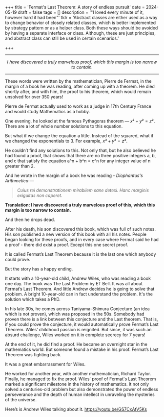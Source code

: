 +++
title = 'Fermat's Last Theorem: A story of endless pursuit'
date = 2024-05-19
draft = false
tags = []
description = '"I loved every minute of it, however hard it had been"'
tldr = 'Abstract classes are either used as a way to change behavior of closely related classes, which is better implemented by strategy pattern or as a helper class. Both these ways should be avoided by having a separate interface or class. Although, these are just principles, and abstract class can still be used in certain scenarios.'

+++

---

 <p style="text-align: center; font-style:italic;"> 
   I have discovered a truly marvelous proof, which this margin is too narrow to contain.
 </p>

---

These words were written by the mathematician, Pierre de Fermat, in the margin of a book he was reading, after coming up with a theorem. He died shortly after, and with him, the proof to his theorem, which would remain unsolved for over 350 years!

Pierre de Fermat actually used to work as a judge in 17th Century France and would study Mathematics as a hobby.

One evening, he looked at the famous Pythagoras theorem — $x² + y² = z²$. There are a lot of whole number solutions to this equation.

But what if we change the equation a little. Instead of the squared, what if we changed the exponentials to 3. For example, $x³ + y³ = z³$.

He couldn’t find any solutions to this. Not only that, but he also believed he had found a proof, that shows that there are no three positive integers a, b, and c that satisfy the equation a^n + b^n = c^n for any integer value of n greater than 2.

And he wrote in the margin of a book he was reading - *Diophantus's Arithmetica* —

> *Cuius rei demonstrationem mirabilem sane detexi. Hanc marginis exiguitas non caperet.*

**Translation: I have discovered a truly marvelous proof of this, which this margin is too narrow to contain.**

And then he drops dead.

After his death, his son discovered this book, which was full of such notes. His son published a new version of this book with all his notes. People began looking for these proofs, and in every case where Fermat said he had a proof - there did exist a proof. Except this one secret proof.

It is called Fermat’s Last Theorem because it is the last one which anybody could prove.

But the story has a happy ending.

It starts with a 10-year-old child, Andrew Wiles, who was reading a book one day. The book was The Last Problem by ET Bell. It was all about Fermat’s Last Theorem.
And little Andrew decides he is going to solve that problem. A bright 10-year-old can in fact understand the problem. It's the solution which takes a PhD.

In his late 30s, he comes across Taniyama-Shimura Conjecture (an idea which is not proven), which was proposed in the 50s. Somebody had proven there is a link between this conjecture and the Last theorem. That is, if you could prove the conjecture, it would automatically prove Fermat’s Last Theorem.
Wiles’ childhood passion is reignited. But since, it was such an absurd challenge, Wiles worked on it in complete secrecy for 7 years!

At the end of it, he did find a proof. He became an overnight star in the mathematics world. But someone found a mistake in his proof. Fermat’s Last Theorem was fighting back.

It was a great embarrassment for Wiles.

He worked for another year, with another mathematician, Richard Taylor. Finally, he managed to fix the proof.
Wiles' proof of Fermat's Last Theorem marked a significant milestone in the history of mathematics. It not only solved a centuries-old problem but also demonstrated the power of endless perseverance and the depth of human intellect in unraveling the mysteries of the universe.

Here’s is Andrew Wiles talking about it.
https://youtu.be/GS7CxAtV5Ks

